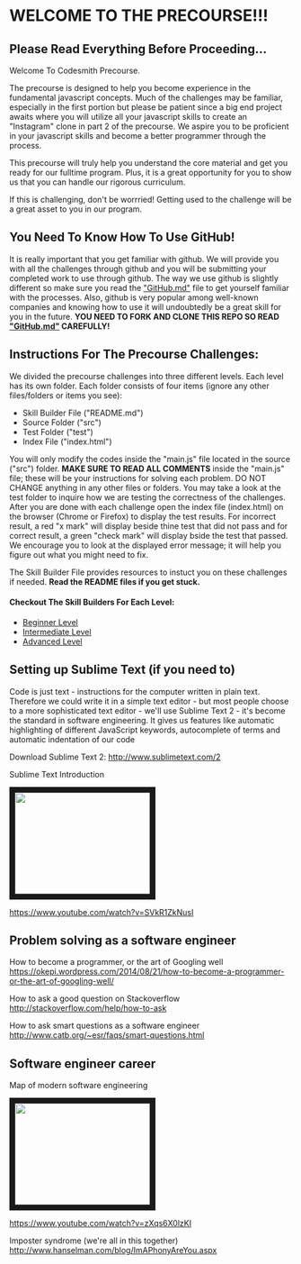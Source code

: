 # WELCOME TO THE PRECOURSE!!!

## Please Read Everything Before Proceeding...

Welcome To Codesmith Precourse.

The precourse is designed to help you become experience in the fundamental javascript concepts. Much of the challenges may be familiar, especially in the first portion but please be patient since a big end project awaits where you will utilize all your javascript skills to create an "Instagram" clone in part 2 of the precourse. We aspire you to be proficient in your javascript skills and become a better programmer through the process.

This precourse will truly help you understand the core material and get you ready for our fulltime program. Plus, it is a great opportunity for you to show us that you can handle our rigorous curriculum.

If this is challenging, don't be worrried! Getting used to the challenge will be a great asset to you in our program.

## You Need To Know How To Use GitHub!

It is really important that you get familiar with github. We will provide you with all the challenges through github and you will be submitting your completed work to use through github. The way we use github is slightly different so make sure you read the ["GitHub.md"](https://github.com/CodesmithLLC/precourse-JSFundamentals/blob/master/GitHub.md) file to get yourself familiar with the processes. Also, github is very popular among well-known companies and knowing how to use it will undoubtedly be a great skill for you in the future. **YOU NEED TO FORK AND CLONE THIS REPO SO READ ["GitHub.md"](https://github.com/CodesmithLLC/precourse-JSFundamentals/blob/master/GitHub.md) CAREFULLY!**

## Instructions For The Precourse Challenges:

We divided the precourse challenges into three different levels. Each level has its own folder. Each folder consists of four items (ignore any other files/folders or items you see):

- Skill Builder File ("README.md")
- Source Folder ("src")
- Test Folder ("test")
- Index File ("index.html")

You will only modify the codes inside the "main.js" file located in the source ("src") folder. **MAKE SURE TO READ ALL COMMENTS** inside the "main.js" file; these will be your instructions for solving each problem. DO NOT CHANGE anything in any other files or folders. You may take a look at the test folder to inquire how we are testing the correctness of the challenges. After you are done with each challenge open the index file (index.html) on the browser (Chrome or Firefox) to display the test results. For incorrect result, a red "x mark" will display beside thine test that did not pass and for correct result, a green "check mark" will display bside the test that passed. We encourage you to look at the displayed error message; it will help you figure out what you might need to fix.

The Skill Builder File provides resources to instuct you on these challenges if needed. **Read the README files if you get stuck.**

#### Checkout The Skill Builders For Each Level:

- [Beginner Level](https://github.com/CodesmithLLC/precourse-JSFundamentals/blob/master/Level%201%20(Beginner)/README.md)
- [Intermediate Level](https://github.com/CodesmithLLC/precourse-JSFundamentals/blob/master/Level%202%20(Intermediate)/README.md)
- [Advanced Level](https://github.com/CodesmithLLC/precourse-JSFundamentals/blob/master/Level%203%20(Advanced)/README.md)

## Setting up Sublime Text (if you need to)

Code is just text - instructions for the computer written in plain text. Therefore we could write it in a simple text editor - but most people choose to a more sophisticated text editor - we'll use Sublime Text 2 - it's become the standard in software engineering. It gives us features like automatic highlighting of different JavaScript keywords, autocomplete of terms and automatic indentation of our code

Download Sublime Text 2:
<http://www.sublimetext.com/2>

Sublime Text Introduction

<a href="http://www.youtube.com/watch?feature=player_embedded&v=SVkR1ZkNusI
" target="_blank"><img src="http://img.youtube.com/vi/SVkR1ZkNusI/0.jpg"
width="240" height="180" border="10" /></a>

<https://www.youtube.com/watch?v=SVkR1ZkNusI>

## Problem solving as a software engineer

How to become a programmer, or the art of Googling well
<https://okepi.wordpress.com/2014/08/21/how-to-become-a-programmer-or-the-art-of-googling-well/>

How to ask a good question on Stackoverflow
<http://stackoverflow.com/help/how-to-ask>

How to ask smart questions as a software engineer
<http://www.catb.org/~esr/faqs/smart-questions.html>

## Software engineer career

Map of modern software engineering

<a href="http://www.youtube.com/watch?feature=player_embedded&v=zXqs6X0lzKI
" target="_blank"><img src="http://img.youtube.com/vi/zXqs6X0lzKI/0.jpg"
width="240" height="180" border="10" /></a>

<https://www.youtube.com/watch?v=zXqs6X0lzKI>

Imposter syndrome (we're all in this together)
<http://www.hanselman.com/blog/ImAPhonyAreYou.aspx>
